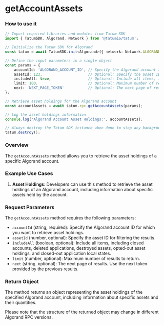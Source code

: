 # getAccountAssets

### How to use it

```typescript
// Import required libraries and modules from Tatum SDK
import { TatumSDK, Algorand, Network } from '@tatumio/tatum';

// Initialize the Tatum SDK for Algorand
const tatum = await TatumSDK.init<Algorand>({ network: Network.ALGORAND });

// Define the input parameters in a single object
const params = {
    accountId: 'ALGORAND_ACCOUNT_ID', // Specify the Algorand account ID for which you want to retrieve asset holdings.
    assetId: 123,                     // Optional: Specify the asset ID (number) for filtering.
    includeAll: true,                 // Optional: Include all items, including closed accounts, deleted applications, destroyed assets, opted-out asset holdings, and closed-out application local states (boolean).
    limit: 100,                       // Optional: Maximum number of results to return (number).
    next: 'NEXT_PAGE_TOKEN'           // Optional: The next page of results. Use the next token provided by the previous results (string).
};

// Retrieve asset holdings for the Algorand account
const accountAssets = await tatum.rpc.getAccountAssets(params);

// Log the asset holdings information
console.log('Algorand Account Asset Holdings:', accountAssets);

// Always destroy the Tatum SDK instance when done to stop any background processes
tatum.destroy();
```

### Overview

The `getAccountAssets` method allows you to retrieve the asset holdings of a specific Algorand account.

### Example Use Cases

1. **Asset Holdings**: Developers can use this method to retrieve the asset holdings of an Algorand account, including information about specific assets held by the account.

### Request Parameters

The `getAccountAssets` method requires the following parameters:

- `accountId` (string, required): Specify the Algorand account ID for which you want to retrieve asset holdings.
- `assetId` (number, optional): Specify the asset ID for filtering the results.
- `includeAll` (boolean, optional): Include all items, including closed accounts, deleted applications, destroyed assets, opted-out asset holdings, and closed-out application local states.
- `limit` (number, optional): Maximum number of results to return.
- `next` (string, optional): The next page of results. Use the next token provided by the previous results.

### Return Object

The method returns an object representing the asset holdings of the specified Algorand account, including information about specific assets and their quantities. 

Please note that the structure of the returned object may change in different Algorand RPC versions.